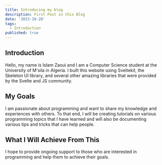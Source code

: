 ```yaml
---
title: Introducing my blog
description: First Post in this Blog
date: '2023-10-20'
tags:
  - Introduction
published: true
---
```

## Introduction

Hello, my name is Islam Zaoui and I am a Computer Science student at the University of M'sila in Algeria. I built this website using Sveltekit, the Skeleton UI library, and several other amazing libraries that were provided by the Svelte and JS community. 

## My Goals

I am passionate about programming and want to share my knowledge and experiences with others. To that end, I will be creating tutorials on various programming topics that I have learned and will also be documenting various tips and tricks that can help people.

## What I Will Achieve From This

I hope to provide ongoing support to those who are interested in programming and help them to achieve their goals.